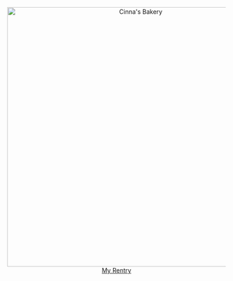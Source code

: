 

<div align="center">
    <img src="https://files.catbox.moe/dx5eey.jpeg" alt="Cinna's Bakery" width="600">
    <br>
    <a href="https://rentry.co/CinnasBakery">My Rentry</a>
</div>
